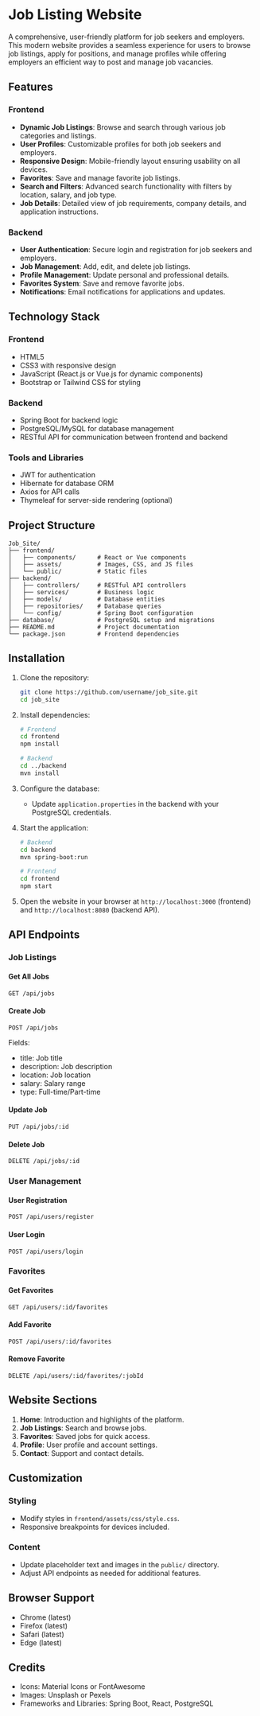# Job Listing Website

A comprehensive, user-friendly platform for job seekers and employers. This modern website provides a seamless experience for users to browse job listings, apply for positions, and manage profiles while offering employers an efficient way to post and manage job vacancies.

## Features

### Frontend
- **Dynamic Job Listings**: Browse and search through various job categories and listings.
- **User Profiles**: Customizable profiles for both job seekers and employers.
- **Responsive Design**: Mobile-friendly layout ensuring usability on all devices.
- **Favorites**: Save and manage favorite job listings.
- **Search and Filters**: Advanced search functionality with filters by location, salary, and job type.
- **Job Details**: Detailed view of job requirements, company details, and application instructions.

### Backend
- **User Authentication**: Secure login and registration for job seekers and employers.
- **Job Management**: Add, edit, and delete job listings.
- **Profile Management**: Update personal and professional details.
- **Favorites System**: Save and remove favorite jobs.
- **Notifications**: Email notifications for applications and updates.

## Technology Stack

### Frontend
- HTML5
- CSS3 with responsive design
- JavaScript (React.js or Vue.js for dynamic components)
- Bootstrap or Tailwind CSS for styling

### Backend
- Spring Boot for backend logic
- PostgreSQL/MySQL for database management
- RESTful API for communication between frontend and backend

### Tools and Libraries
- JWT for authentication
- Hibernate for database ORM
- Axios for API calls
- Thymeleaf for server-side rendering (optional)

## Project Structure
```
Job_Site/
├── frontend/
│   ├── components/      # React or Vue components
│   ├── assets/          # Images, CSS, and JS files
│   └── public/          # Static files
├── backend/
│   ├── controllers/     # RESTful API controllers
│   ├── services/        # Business logic
│   ├── models/          # Database entities
│   ├── repositories/    # Database queries
│   └── config/          # Spring Boot configuration
├── database/            # PostgreSQL setup and migrations
├── README.md            # Project documentation
└── package.json         # Frontend dependencies
```

## Installation

1. Clone the repository:
   ```bash
   git clone https://github.com/username/job_site.git
   cd job_site
   ```

2. Install dependencies:
   ```bash
   # Frontend
   cd frontend
   npm install

   # Backend
   cd ../backend
   mvn install
   ```

3. Configure the database:
   - Update `application.properties` in the backend with your PostgreSQL credentials.

4. Start the application:
   ```bash
   # Backend
   cd backend
   mvn spring-boot:run

   # Frontend
   cd frontend
   npm start
   ```

5. Open the website in your browser at `http://localhost:3000` (frontend) and `http://localhost:8080` (backend API).

## API Endpoints

### Job Listings
#### Get All Jobs
```http
GET /api/jobs
```
#### Create Job
```http
POST /api/jobs
```
Fields:
- title: Job title
- description: Job description
- location: Job location
- salary: Salary range
- type: Full-time/Part-time

#### Update Job
```http
PUT /api/jobs/:id
```
#### Delete Job
```http
DELETE /api/jobs/:id
```

### User Management
#### User Registration
```http
POST /api/users/register
```
#### User Login
```http
POST /api/users/login
```

### Favorites
#### Get Favorites
```http
GET /api/users/:id/favorites
```
#### Add Favorite
```http
POST /api/users/:id/favorites
```
#### Remove Favorite
```http
DELETE /api/users/:id/favorites/:jobId
```

## Website Sections

1. **Home**: Introduction and highlights of the platform.
2. **Job Listings**: Search and browse jobs.
3. **Favorites**: Saved jobs for quick access.
4. **Profile**: User profile and account settings.
5. **Contact**: Support and contact details.

## Customization

### Styling
- Modify styles in `frontend/assets/css/style.css`.
- Responsive breakpoints for devices included.

### Content
- Update placeholder text and images in the `public/` directory.
- Adjust API endpoints as needed for additional features.

## Browser Support

- Chrome (latest)
- Firefox (latest)
- Safari (latest)
- Edge (latest)

## Credits

- Icons: Material Icons or FontAwesome
- Images: Unsplash or Pexels
- Frameworks and Libraries: Spring Boot, React, PostgreSQL


